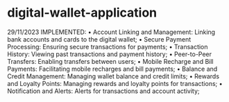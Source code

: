 # digital-wallet-application

29/11/2023 
IMPLEMENTED:
• Account Linking and Management: Linking bank accounts and cards to the digital wallet;
• Secure Payment Processing: Ensuring secure transactions for payments;
• Transaction History: Viewing past transactions and payment history;
• Peer-to-Peer Transfers: Enabling transfers between users;
• Mobile Recharge and Bill Payments: Facilitating mobile recharges and bill payments;
• Balance and Credit Management: Managing wallet balance and credit limits;
• Rewards and Loyalty Points: Managing rewards and loyalty points for transactions;
• Notification and Alerts: Alerts for transactions and account activity;
